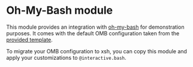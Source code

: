 # Oh-My-Bash module

This module provides an integration with
[oh-my-bash](https://github.com/ohmybash/oh-my-bash) for demonstration purposes.
It comes with the default OMB configuration taken from the
[provided template](https://github.com/ohmybash/oh-my-bash/blob/master/templates/bashrc.osh-template).

To migrate your OMB configuration to xsh, you can copy this module and
apply your customizations to `@interactive.bash`.
